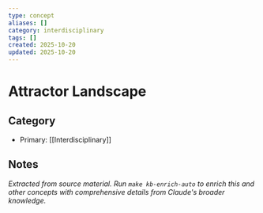 ```yaml
---
type: concept
aliases: []
category: interdisciplinary
tags: []
created: 2025-10-20
updated: 2025-10-20
---
```


# Attractor Landscape

## Category

- Primary: [[Interdisciplinary]]

## Notes

*Extracted from source material. Run `make kb-enrich-auto` to enrich this and other concepts with comprehensive details from Claude's broader knowledge.*
